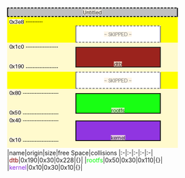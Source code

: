 ![memory map diagram](tests.test_docs_normal_cropped.png)
|name|origin|size|free Space|collisions
|:-|:-|:-|:-|:-|
|<span style='color:darkred'>dtb</span>|0x190|0x30|0x228|{}|
|<span style='color:lime'>rootfs</span>|0x50|0x30|0x110|{}|
|<span style='color:blueviolet'>kernel</span>|0x10|0x30|0x10|{}|
